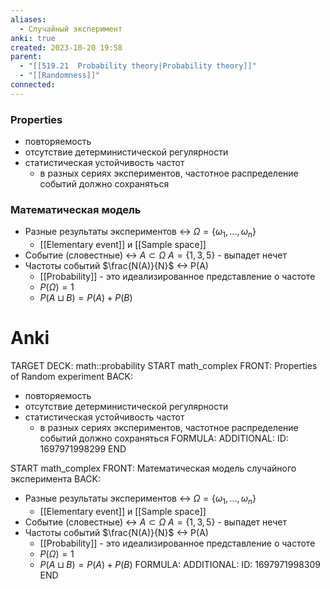 ```yaml
---
aliases:
  - Случайный эксперимент
anki: true
created: 2023-10-20 19:58
parent:
  - "[[519.21  Probability theory|Probability theory]]"
  - "[[Randomness]]"
connected:
---
```

### Properties
- повторяемость
- отсутствие детерминистической регулярности
- статистическая устойчивость частот
    - в разных сериях экспериментов, частотное распределение событий должно сохраняться


### Математическая модель 
- Разные результаты экспериментов  <-> $\Omega = \{\omega_1, ..., \omega_n\}$
    - [[Elementary event]] и [[Sample space]]
- Событие (словестные) <-> $A \subset \Omega$  $A = \{1, 3, 5\}$ - выпадет нечет
- Частоты событий $\frac{N(A)}{N}$ <-> P(A)
    - [[Probability]] - это идеализированное представление о частоте
    - $P(\Omega) = 1$
    - $P(A \sqcup B) = P(A) + P(B)$

# Anki
TARGET DECK: math::probability
START
math_complex
FRONT: Properties of Random experiment
BACK: 
- повторяемость
- отсутствие детерминистической регулярности
- статистическая устойчивость частот
    - в разных сериях экспериментов, частотное распределение событий должно сохраняться
FORMULA: 
ADDITIONAL:
ID: 1697971998299
END

START
math_complex
FRONT: Математическая модель случайного эксперимента
BACK: 
- Разные результаты экспериментов  <-> $\Omega = \{\omega_1, ..., \omega_n\}$
    - [[Elementary event]] и [[Sample space]]
- Событие (словестные) <-> $A \subset \Omega$  $A = \{1, 3, 5\}$ - выпадет нечет
- Частоты событий $\frac{N(A)}{N}$ <-> P(A)
    - [[Probability]] - это идеализированное представление о частоте
    - $P(\Omega) = 1$
    - $P(A \sqcup B) = P(A) + P(B)$
FORMULA: 
ADDITIONAL:
ID: 1697971998309
END















